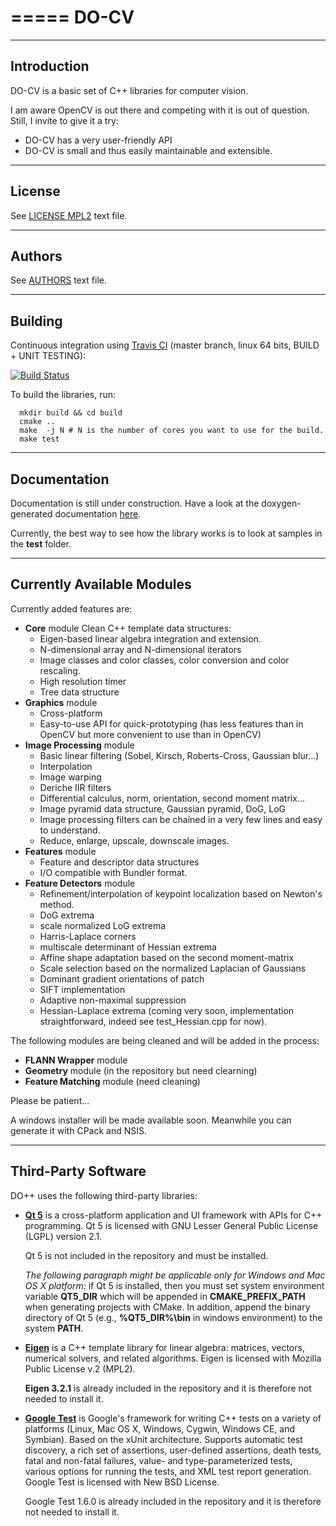 =====
DO-CV
=====

------------
Introduction
------------

DO-CV is a basic set of C++ libraries for computer vision.

I am aware OpenCV is out there and competing with it is out of question.
Still, I invite to give it a try:
* DO-CV has a very user-friendly API
* DO-CV is small and thus easily maintainable and extensible.

-------
License
-------

See [LICENSE MPL2](https://github.com/DO-CV/DO-CV/raw/master/COPYING.MPL2) text file.


-------
Authors
-------

See [AUTHORS](https://github.com/DO-CV/DO-CV/raw/master/AUTHORS) text file.


--------
Building
--------

Continuous integration using [Travis CI](https://travis-ci.org/) (master branch, linux 64 bits, BUILD + UNIT TESTING):

[![Build Status](https://travis-ci.org/DO-CV/DO-CV.png?branch=master)](https://travis-ci.org/DO-CV/DO-CV)

To build the libraries, run:
```
  mkdir build && cd build
  cmake ..
  make  -j N # N is the number of cores you want to use for the build.
  make test
```


-------------
Documentation
-------------

Documentation is still under construction. Have a look at the doxygen-generated documentation [here](http://do-cv.github.io/DO-CV/).

Currently, the best way to see how the library works is to look at samples in the **test** folder.

---------------------------
Currently Available Modules
---------------------------
Currently added features are:
- **Core** module
  Clean C++ template data structures:
  * Eigen-based linear algebra integration and extension.
  * N-dimensional array and N-dimensional iterators
  * Image classes and color classes, color conversion and color rescaling.
  * High resolution timer
  * Tree data structure
- **Graphics** module
  * Cross-platform
  * Easy-to-use API for quick-prototyping
  (has less features than in OpenCV but more convenient to use than in OpenCV)
- **Image Processing** module
  * Basic linear filtering (Sobel, Kirsch, Roberts-Cross, Gaussian blur...)
  * Interpolation
  * Image warping
  * Deriche IIR filters
  * Differential calculus, norm, orientation, second moment matrix...
  * Image pyramid data structure, Gaussian pyramid, DoG, LoG
  * Image processing filters can be chained in a very few lines and easy to understand.
  * Reduce, enlarge, upscale, downscale images.
- **Features** module
  * Feature and descriptor data structures
  * I/O compatible with Bundler format.
- **Feature Detectors** module
  * Refinement/interpolation of keypoint localization based on Newton's method.
  * DoG extrema
  * scale normalized LoG extrema
  * Harris-Laplace corners
  * multiscale determinant of Hessian extrema
  * Affine shape adaptation based on the second moment-matrix
  * Scale selection based on the normalized Laplacian of Gaussians
  * Dominant gradient orientations of patch
  * SIFT implementation
  * Adaptive non-maximal suppression
  * Hessian-Laplace extrema (coming very soon, implementation straightforward, indeed see test_Hessian.cpp for now).

The following modules are being cleaned and will be added in the process:
- **FLANN Wrapper** module
- **Geometry** module (in the repository but need clearning)
- **Feature Matching** module (need cleaning)

Please be patient...

A windows installer will be made available soon. Meanwhile you can generate it with CPack and NSIS.


--------------------
Third-Party Software
--------------------

DO++ uses the following third-party libraries:

- [**Qt 5**](qt-project.org) is a cross-platform application and UI framework with APIs for C++ programming.
  Qt 5 is licensed with GNU Lesser General Public License (LGPL) version 2.1.
  
  Qt 5 is not included in the repository and must be installed. 
  
  *The following paragraph might be applicable only for Windows and Mac OS X platform:* if Qt 5 is installed, then you must set system environment variable **QT5_DIR** which will be appended in **CMAKE_PREFIX_PATH** when generating projects with CMake. In addition, append the binary directory of Qt 5 (e.g., **%QT5_DIR%\bin** in windows environment) to the system **PATH**.

- [**Eigen**](http://eigen.tuxfamily.org/) is a C++ template library for linear algebra: matrices, vectors, numerical solvers, and related algorithms. Eigen is licensed with Mozilla Public License v.2 (MPL2).
  
  **Eigen 3.2.1** is already included in the repository and it is therefore not needed to install it.

- [**Google Test**](https://code.google.com/p/googletest/) is Google's framework for writing C++ tests on a variety of platforms (Linux, Mac OS X, Windows, Cygwin, Windows CE, and Symbian). Based on the xUnit architecture. Supports automatic test discovery, a rich set of assertions, user-defined assertions, death tests, fatal and non-fatal failures, value- and type-parameterized tests, various options for running the tests, and XML test report generation. Google Test is licensed with New BSD License.
  
  Google Test 1.6.0 is already included in the repository and it is therefore not needed to install it.
